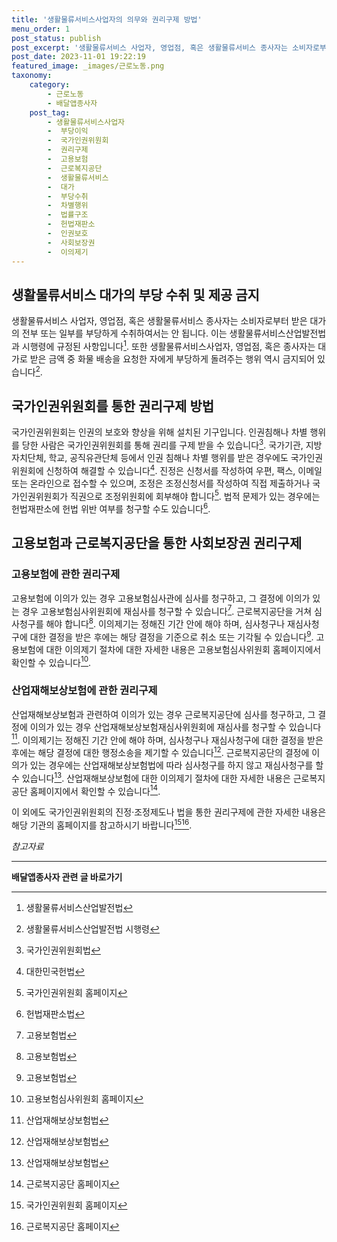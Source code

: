 ```yaml
---
title: '생활물류서비스사업자의 의무와 권리구제 방법'
menu_order: 1
post_status: publish
post_excerpt: '생활물류서비스 사업자, 영업점, 혹은 생활물류서비스 종사자는 소비자로부터 받은 대가의 전부 또는 일부를 부당하게 수취하여서는 안 됩니다. 이는 생활물류서비스산업발전법과 시행령에 규정된 사항입니다  1 . 또한 생활물류서비스사업자, 영업점, 혹은 종사자는 대가로 받은 금액 중 화물 배송을 요청한 자에게 부당하게 돌려주는 행위 역시 금지되어 있습니다  2 .'
post_date: 2023-11-01 19:22:19
featured_image: _images/근로노동.png
taxonomy:
    category:
        - 근로노동
        - 배달앱종사자
    post_tag:
        - 생활물류서비스사업자
        -  부당이익
        -  국가인권위원회
        -  권리구제
        -  고용보험
        -  근로복지공단
        -  생활물류서비스
        -  대가
        -  부당수취
        -  차별행위
        -  법률구조
        -  헌법재판소
        -  인권보호
        -  사회보장권
        -  이의제기
---
```



## 생활물류서비스 대가의 부당 수취 및 제공 금지

생활물류서비스 사업자, 영업점, 혹은 생활물류서비스 종사자는 소비자로부터 받은 대가의 전부 또는 일부를 부당하게 수취하여서는 안 됩니다. 이는 생활물류서비스산업발전법과 시행령에 규정된 사항입니다[^1]. 또한 생활물류서비스사업자, 영업점, 혹은 종사자는 대가로 받은 금액 중 화물 배송을 요청한 자에게 부당하게 돌려주는 행위 역시 금지되어 있습니다[^2].

## 국가인권위원회를 통한 권리구제 방법

국가인권위원회는 인권의 보호와 향상을 위해 설치된 기구입니다. 인권침해나 차별 행위를 당한 사람은 국가인권위원회를 통해 권리를 구제 받을 수 있습니다[^3]. 국가기관, 지방자치단체, 학교, 공직유관단체 등에서 인권 침해나 차별 행위를 받은 경우에도 국가인권위원회에 신청하여 해결할 수 있습니다[^4]. 진정은 신청서를 작성하여 우편, 팩스, 이메일 또는 온라인으로 접수할 수 있으며, 조정은 조정신청서를 작성하여 직접 제출하거나 국가인권위원회가 직권으로 조정위원회에 회부해야 합니다[^5]. 법적 문제가 있는 경우에는 헌법재판소에 헌법 위반 여부를 청구할 수도 있습니다[^6].

## 고용보험과 근로복지공단을 통한 사회보장권 권리구제

### 고용보험에 관한 권리구제

고용보험에 이의가 있는 경우 고용보험심사관에 심사를 청구하고, 그 결정에 이의가 있는 경우 고용보험심사위원회에 재심사를 청구할 수 있습니다[^7]. 근로복지공단을 거쳐 심사청구를 해야 합니다[^8]. 이의제기는 정해진 기간 안에 해야 하며, 심사청구나 재심사청구에 대한 결정을 받은 후에는 해당 결정을 기준으로 취소 또는 기각될 수 있습니다[^9]. 고용보험에 대한 이의제기 절차에 대한 자세한 내용은 고용보험심사위원회 홈페이지에서 확인할 수 있습니다[^10].

### 산업재해보상보험에 관한 권리구제

산업재해보상보험과 관련하여 이의가 있는 경우 근로복지공단에 심사를 청구하고, 그 결정에 이의가 있는 경우 산업재해보상보험재심사위원회에 재심사를 청구할 수 있습니다[^11]. 이의제기는 정해진 기간 안에 해야 하며, 심사청구나 재심사청구에 대한 결정을 받은 후에는 해당 결정에 대한 행정소송을 제기할 수 있습니다[^12]. 근로복지공단의 결정에 이의가 있는 경우에는 산업재해보상보험법에 따라 심사청구를 하지 않고 재심사청구를 할 수 있습니다[^13]. 산업재해보상보험에 대한 이의제기 절차에 대한 자세한 내용은 근로복지공단 홈페이지에서 확인할 수 있습니다[^14].

이 외에도 국가인권위원회의 진정·조정제도나 법을 통한 권리구제에 관한 자세한 내용은 해당 기관의 홈페이지를 참고하시기 바랍니다[^15][^16].

*참고자료*
[^1]: 생활물류서비스산업발전법
[^2]: 생활물류서비스산업발전법 시행령
[^3]: 국가인권위원회법
[^4]: 대한민국헌법
[^5]: 국가인권위원회 홈페이지
[^6]: 헌법재판소법
[^7]: 고용보험법
[^8]: 고용보험법
[^9]: 고용보험법
[^10]: 고용보험심사위원회 홈페이지
[^11]: 산업재해보상보험법
[^12]: 산업재해보상보험법
[^13]: 산업재해보상보험법
[^14]: 근로복지공단 홈페이지
[^15]: 국가인권위원회 홈페이지
[^16]: 근로복지공단 홈페이지
<!-- wp:separator -->
<hr class="wp-block-separator has-alpha-channel-opacity"/>
<!-- /wp:separator -->

<!-- wp:group {"backgroundColor":"base","layout":{"type":"constrained"}} -->
<div class="wp-block-group has-base-background-color has-background"><!-- wp:paragraph {"align":"center","fontSize":"medium"} -->
<p class="has-text-align-center has-large-font-size"><strong>배달앱종사자 관련 글 바로가기</strong></p>
<!-- /wp:paragraph -->


<!-- wp:latest-posts
{"categories":[{"id":11057,"count":19,"description":"","link":"https://uknowlaw.com/category/%eb%b0%b0%eb%8b%ac%ec%95%b1%ec%a2%85%ec%82%ac%ec%9e%90/","name":"배달앱종사자","slug":"배달앱종사자","taxonomy":"category","parent":0,"meta":[],"_links":{"self":[{"href":"https://uknowlaw.com/wp-json/wp/v2/categories/11057"}],"collection":[{"href":"https://uknowlaw.com/wp-json/wp/v2/categories"}],"about":[{"href":"https://uknowlaw.com/wp-json/wp/v2/taxonomies/category"}],"wp:post_type":[{"href":"https://uknowlaw.com/wp-json/wp/v2/posts?categories=11057"}],"curies":[{"name":"wp","href":"https://api.w.org/{rel}","templated":true}]}}],"postsToShow":100,"excerptLength":28,"postLayout":"grid","columns":2,"featuredImageAlign":"left","featuredImageSizeSlug":"large","fontSize":"medium"} /--></div>
<!-- /wp:group -->